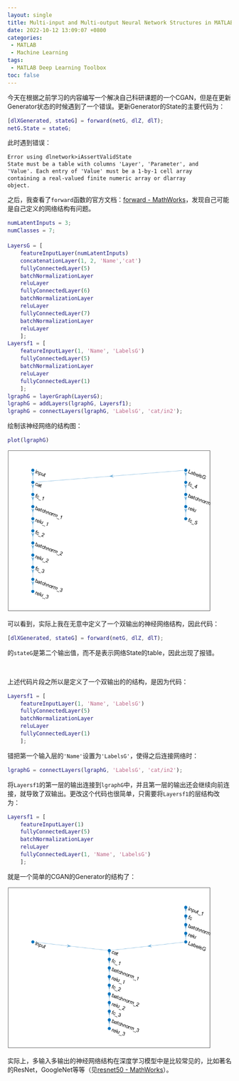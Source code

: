 ```yaml
---
layout: single
title: Multi-input and Multi-output Neural Network Structures in MATLAB
date: 2022-10-12 13:09:07 +0800
categories: 
 - MATLAB
 - Machine Learning
tags:
 - MATLAB Deep Learning Toolbox
toc: false
---
```


今天在根据之前学习的内容编写一个解决自己科研课题的一个CGAN，但是在更新Generator状态的时候遇到了一个错误。更新Generator的State的主要代码为：

```matlab
[dlXGenerated, stateG] = forward(netG, dlZ, dlT);
netG.State = stateG;
```

此时遇到错误：

```
Error using dlnetwork>iAssertValidState
State must be a table with columns 'Layer', 'Parameter', and
'Value'. Each entry of 'Value' must be a 1-by-1 cell array
containing a real-valued finite numeric array or dlarray
object.
```

之后，我查看了`forward`函数的官方文档：[forward - MathWorks](https://ww2.mathworks.cn/help/deeplearning/ref/dlnetwork.forward.html)，发现自己可能是自己定义的网络结构有问题。

```matlab
numLatentInputs = 3;
numClasses = 7;

LayersG = [
    featureInputLayer(numLatentInputs)
    concatenationLayer(1, 2, 'Name','cat')
    fullyConnectedLayer(5)
    batchNormalizationLayer
    reluLayer
    fullyConnectedLayer(6)
    batchNormalizationLayer
    reluLayer
    fullyConnectedLayer(7)
    batchNormalizationLayer
    reluLayer
    ];
Layersf1 = [
    featureInputLayer(1, 'Name', 'LabelsG')
    fullyConnectedLayer(5)
    batchNormalizationLayer
    reluLayer
    fullyConnectedLayer(1)
    ];
lgraphG = layerGraph(LayersG);
lgraphG = addLayers(lgraphG, Layersf1);
lgraphG = connectLayers(lgraphG, 'LabelsG', 'cat/in2');
```

绘制该神经网络的结构图：

```matlab
plot(lgraphG)
```

<img src="https://github.com/HelloWorld-1017/blog-images/blob/main/migration/imgpersonal/image-20221013131327393.png?raw=true" alt="image-20221013131327393" style="zoom:67%;" />

可以看到，实际上我在无意中定义了一个双输出的神经网络结构，因此代码：

```matlab
[dlXGenerated, stateG] = forward(netG, dlZ, dlT);
```

的`stateG`是第二个输出值，而不是表示网络State的table，因此出现了报错。

<br>

上述代码片段之所以是定义了一个双输出的的结构，是因为代码：

```matlab
Layersf1 = [
    featureInputLayer(1, 'Name', 'LabelsG')
    fullyConnectedLayer(5)
    batchNormalizationLayer
    reluLayer
    fullyConnectedLayer(1)
    ];
```

错把第一个输入层的`'Name'`设置为`'LabelsG'`，使得之后连接网络时：

```matlab
lgraphG = connectLayers(lgraphG, 'LabelsG', 'cat/in2');
```

将`Layersf1`的第一层的输出连接到`lgraphG`中，并且第一层的输出还会继续向前连接，就导致了双输出。更改这个代码也很简单，只需要将`Layersf1`的层结构改为：

```matlab
Layersf1 = [
    featureInputLayer(1)
    fullyConnectedLayer(5)
    batchNormalizationLayer
    reluLayer
    fullyConnectedLayer(1, 'Name', 'LabelsG')
    ];
```

就是一个简单的CGAN的Generator的结构了：

<img src="https://github.com/HelloWorld-1017/blog-images/blob/main/migration/imgpersonal/image-20221013130725445.png?raw=true" alt="image-20221013130725445" style="zoom: 67%;" />

实际上，多输入多输出的神经网络结构在深度学习模型中是比较常见的，比如著名的ResNet，GoogleNet等等（见[resnet50 - MathWorks](https://ww2.mathworks.cn/help/deeplearning/ref/resnet50.html)）。